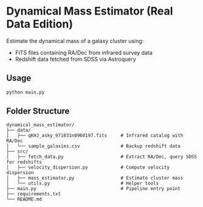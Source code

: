 # Dynamical Mass Estimator (Real Data Edition)

Estimate the dynamical mass of a galaxy cluster using:
- FITS files containing RA/Dec from infrared survey data
- Redshift data fetched from SDSS via Astroquery

## Usage
```bash
python main.py
```

## Folder Structure
```
dynamical_mass_estimator/
├── data/
│   ├── qKHJ_asky_971031n0960197.fits     # Infrared catalog with RA/Dec
│   └── sample_galaxies.csv               # Backup redshift data
├── src/
│   ├── fetch_data.py                     # Extract RA/Dec, query SDSS for redshifts
│   ├── velocity_dispersion.py            # Compute velocity dispersion
│   ├── mass_estimator.py                 # Estimate cluster mass
│   └── utils.py                          # Helper tools
├── main.py                               # Pipeline entry point
├── requirements.txt
└── README.md
```
